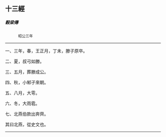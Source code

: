 

## 十三經

##### 穀梁傳
　　　`昭公三年`

* * *

一、三年，春，王正月，丁未，滕子原卒。

二、夏，叔弓如滕。

三、五月，葬滕成公。

四、秋，小邾子來朝。

五、八月，大雩。

六、冬，大雨雹。

七、北燕伯款出奔齊。

其曰北燕，從史文也。

* * *

